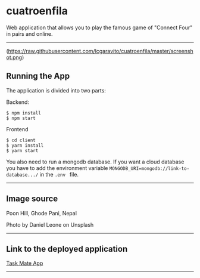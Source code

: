 # cuatroenfila
Web application that allows you to play the famous game of "Connect Four" in pairs and online.
<hr>

(https://raw.githubusercontent.com/lcgaravito/cuatroenfila/master/screenshot.png)

## Running the App
The application is divided into two parts:

Backend:

```
$ npm install
$ npm start
```

Frontend

```
$ cd client
$ yarn install
$ yarn start
```

You also need to run a mongodb database. If you want a cloud database you have to add the environment variable ```MONGODB_URI=mongodb://link-to-database.../``` in the ```.env ``` file.

<hr>

## Image source

Poon Hill, Ghode Pani, Nepal

Photo by Daniel Leone on Unsplash

<hr>

## Link to the deployed application

<a href="https://task-mate-webapp.herokuapp.com/" target="_blank">Task Mate App</a>

<hr>

